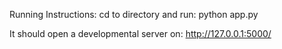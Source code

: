 Running Instructions: cd to directory and run: python app.py


It should open a developmental server on: http://127.0.0.1:5000/
